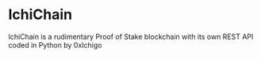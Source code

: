 # IchiChain
IchiChain is a rudimentary Proof of Stake blockchain with its own REST API coded in Python by 0xIchigo 
